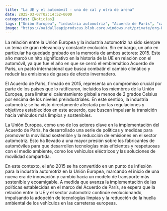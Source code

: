 ```yaml
---
title: "La UE y el automóvil - una de cal y otra de arena"
date: 2025-03-07T02:14:52+0000
categories: [Noticias]
tags: ["Unión Europea", "industria automotriz", "Acuerdo de París", "cambio climático", "emisiones de gases", "vehículos eléctricos", "movilidad sostenible."]
image: "https://oaidalleapiprodscus.blob.core.windows.net/private/org-HKmKxpuNw3Y88lm4EBrIPq0n/user-ZwiCXOggLL8ZNNKE2g7rXFmV/img-YZ0EnTnEKjhNStOS7Tjfvc96.png?st=2025-03-07T01%3A14%3A52Z&se=2025-03-07T03%3A14%3A52Z&sp=r&sv=2024-08-04&sr=b&rscd=inline&rsct=image/png&skoid=d505667d-d6c1-4a0a-bac7-5c84a87759f8&sktid=a48cca56-e6da-484e-a814-9c849652bcb3&skt=2025-03-06T15%3A01%3A12Z&ske=2025-03-07T15%3A01%3A12Z&sks=b&skv=2024-08-04&sig=BQGGjkOBmoyCnI60HGluPqaSKznhepPBWi%2BwfI9FFBo%3D"
---
```


La relación entre la Unión Europea y la industria automotriz ha sido siempre un tema de gran relevancia y constante evolución. Sin embargo, un año en particular ha quedado grabado en la memoria de ambos actores: 2015. Este año marcó un hito significativo en la historia de la UE en relación con el automóvil, ya que fue el año en que se cerró el emblemático Acuerdo de París, un pacto internacional que busca combatir el cambio climático y reducir las emisiones de gases de efecto invernadero.

El Acuerdo de París, firmado en 2015, representa un compromiso crucial por parte de los países que lo ratificaron, incluidos los miembros de la Unión Europea, para limitar el calentamiento global a menos de 2 grados Celsius por encima de los niveles preindustriales. En este sentido, la industria automotriz se ha visto directamente afectada por las regulaciones y objetivos establecidos en este acuerdo, que buscan impulsar la transición hacia vehículos más limpios y sostenibles.

La Unión Europea, como uno de los actores clave en la implementación del Acuerdo de París, ha desarrollado una serie de políticas y medidas para promover la movilidad sostenible y la reducción de emisiones en el sector automotriz. Esto ha llevado a una mayor presión sobre los fabricantes de automóviles para que desarrollen tecnologías más eficientes y respetuosas con el medio ambiente, como los vehículos eléctricos y las soluciones de movilidad compartida.

En este contexto, el año 2015 se ha convertido en un punto de inflexión para la industria automotriz en la Unión Europea, marcando el inicio de una nueva era de innovación y cambio hacia un modelo de transporte más sostenible y ecoamigable. A medida que avanza la implementación de las políticas establecidas en el marco del Acuerdo de París, se espera que la relación entre la UE y el sector automotriz continúe evolucionando, impulsando la adopción de tecnologías limpias y la reducción de la huella ambiental de los vehículos en las carreteras europeas.
    